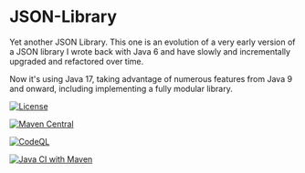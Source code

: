 
# JSON-Library

Yet another JSON Library. This one is an evolution of a very early version of a JSON library I wrote
back with Java 6 and have slowly and incrementally upgraded and refactored over time.

Now it's using Java 17, taking advantage of numerous features from Java 9 and onward, including
implementing a fully modular library.

[![License](https://img.shields.io/badge/License-Apache_2.0-blue.svg)](https://opensource.org/licenses/Apache-2.0)

[![Maven Central](https://img.shields.io/maven-central/v/io.github.xmljim.json/json-library.svg?label=Maven%20Central)](https://search.maven.org/search?q=g:%22io.github.xmljim.json%22%20AND%20a:%22json-library%22)


[![CodeQL](https://github.com/xmljim/json/actions/workflows/codeql-analysis.yml/badge.svg)](https://github.com/xmljim/json/actions/workflows/codeql-analysis.yml)

[![Java CI with Maven](https://github.com/xmljim/json/actions/workflows/maven-build.yml/badge.svg)](https://github.com/xmljim/json/actions/workflows/maven-build.yml)
